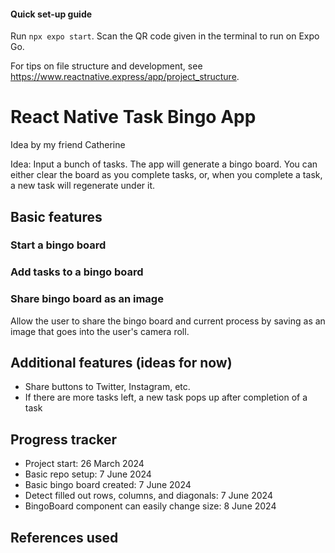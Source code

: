 ﻿#### Quick set-up guide

Run `npx expo start`. Scan the QR code given in the terminal to run on Expo Go.

For tips on file structure and development, see https://www.reactnative.express/app/project_structure.

# React Native Task Bingo App

Idea by my friend Catherine

Idea: Input a bunch of tasks. The app will generate a bingo board. You can either clear the board as you complete tasks, or, when you complete a task, a new task will regenerate under it.

## Basic features

### Start a bingo board

### Add tasks to a bingo board

### Share bingo board as an image
Allow the user to share the bingo board and current process by saving as an image that goes into the user's camera roll.

## Additional features (ideas for now)

* Share buttons to Twitter, Instagram, etc.
* If there are more tasks left, a new task pops up after completion of a task

## Progress tracker

* Project start: 26 March 2024
* Basic repo setup: 7 June 2024
* Basic bingo board created: 7 June 2024
* Detect filled out rows, columns, and diagonals: 7 June 2024
* BingoBoard component can easily change size: 8 June 2024

## References used
